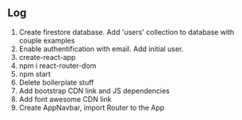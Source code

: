 ## Log

1. Create firestore database. Add 'users' collection to database with couple examples
2. Enable authentification with email. Add initial user.
3. create-react-app
4. npm i react-router-dom
5. npm start
6. Delete boilerplate stuff
7. Add bootstrap CDN link and JS dependencies
8. Add font awesome CDN link
9. Create AppNavbar, import Router to the App